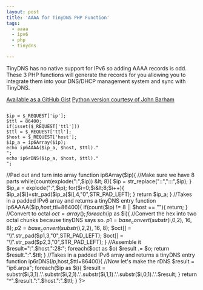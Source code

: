 ```yaml
---
layout: post
title: 'AAAA for TinyDNS PHP Function'
tags:
  - aaaa
  - ipv6
  - php
  - tinydns

---
```


TinyDNS has no native support for IPv6 so adding AAAA records is odd. These 3 PHP functions will generate the records for you allowing you to integrate them into your DNS/DHCP management system and sync with TinyDNS.

<a href="https://gist.github.com/2880128">Available as a GitHub Gist</a>
<a href="https://gist.github.com/2831485">Python version courtesy of John Barham</a>

<code>
$ip = $_REQUEST['ip'];
$ttl = 86400;
if(isset($_REQUEST['ttl']))
$ttl = $_REQUEST['ttl'];
$host = $_REQUEST['host'];
$ip_a = ip6Array($ip);
echo ip6AAAA($ip_a, $host, $ttl)."
";
echo ip6rDNS($ip_a, $host, $ttl)."
";</code>

//Pad out and turn into array
function ip6Array($ip){
//Make sure we have 8 parts
while(count(explode(":",$ip)) &lt; 8){
$ip = str_replace("::",":::",$ip);
}
$ip_a = explode(":",$ip);
for($i=0;$i&lt;8;$i++){ 		$ip_a[$i]=str_pad($ip_a[$i],4,"0",STR_PAD_LEFT); 	} 	return $ip_a; } //Takes in a padded IPv6 array and returns a tinyDNS entry function ip6AAAA($ip,$host,$ttl=86400){ 	if(count($ip) != 8 || $host == ""){ 		return; 	} 	//Convert to octal 	$oct=array(); 	foreach($ip as $i){ 		//Convert the hex into two octal chunks because tinyDNS says so. 		$p1 = base_convert(substr($i,0,2), 16, 8); 		$p2 = base_convert(substr($i,2,2), 16, 8); 		$oct[] = "\\".str_pad($p1,3,"0",STR_PAD_LEFT); 		$oct[] = "\\".str_pad($p2,3,"0",STR_PAD_LEFT);	 	} 	 	//Assemble it 	$result=":".$host.":28:"; 	foreach($oct as $o) 		$result .= $o; 	return $result.":".$ttl; } //Takes in a padded IPv6 array and returns a tinyDNS entry function ip6rDNS($ip,$host,$ttl=86400){ 	//Now let's make the rDNS 	$result = "ip6.arpa"; 	foreach($ip as $i){ 		$result = substr($i,3,1).'.'.substr($i,2,1).'.'.substr($i,1,1).'.'.substr($i,0,1).'.'.$result; 	} 	return "^".$result.":".$host.":".$ttl; } ?&gt;
